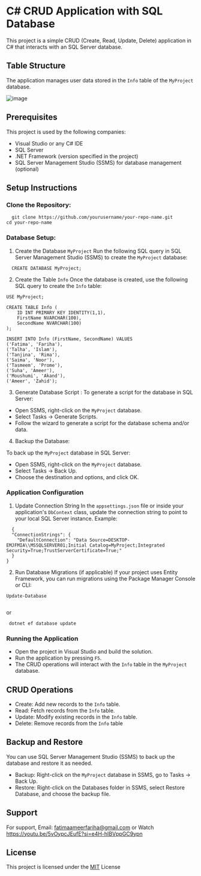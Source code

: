 # C# CRUD Application with SQL Database

This project is a simple CRUD (Create, Read, Update, Delete) application in C# that interacts with an SQL Server database.


## Table Structure

The application manages user data stored in the `Info` table of the `MyProject` database.


![image](https://github.com/user-attachments/assets/2959af28-35db-4025-ad05-9ff1bcdaec39)



## Prerequisites

This project is used by the following companies:

- Visual Studio or any C# IDE
- SQL Server
- .NET Framework (version specified in the project)
- SQL Server Management Studio (SSMS) for database management (optional)


## Setup Instructions

### Clone the Repository:
```(bash)
  git clone https://github.com/yourusername/your-repo-name.git
cd your-repo-name

```

### Database Setup:
1. Create the Database `MyProject`
Run the following SQL query in SQL Server Management Studio (SSMS) to create the `MyProject` database:

```(bash)
  CREATE DATABASE MyProject;

```

2. Create the Table `Info`
Once the database is created, use the following SQL query to create the `Info` table:

```(bash)
USE MyProject;

CREATE TABLE Info (
    ID INT PRIMARY KEY IDENTITY(1,1),
    FirstName NVARCHAR(100),
    SecondName NVARCHAR(100)
);

INSERT INTO Info (FirstName, SecondName) VALUES 
('Fatima', 'Fariha'),
('Talha', 'Islam'),
('Tanjina', 'Rima'),
('Saima', 'Noor'),
('Tasmeem', 'Prome'),
('Suha', 'Ameer'),
('Moushumi', 'Akand'),
('Ameer', 'Zahid');

```


3. Generate Database Script :
To generate a script for the database in SQL Server:

- Open SSMS, right-click on the `MyProject` database. 
- Select Tasks -> Generate Scripts.
- Follow the wizard to generate a script for the database schema and/or data.

4. Backup the Database:

To back up the `MyProject` database in SQL Server:

- Open SSMS, right-click on the `MyProject` database.
- Select Tasks -> Back Up.
- Choose the destination and options, and click OK.

### Application Configuration

1. Update Connection String
In the `appsettings.json` file or inside your application's `DbContext` class, update the connection string to point to your local SQL Server instance. Example:
```(bash)
  {
  "ConnectionStrings": {
    "DefaultConnection": "Data Source=DESKTOP-EMJFMIA\\MSSQLSERVER01;Initial Catalog=MyProject;Integrated Security=True;TrustServerCertificate=True;"
  }
}

```


2. Run Database Migrations (if applicable)
If your project uses Entity Framework, you can run migrations using the Package Manager Console or CLI:
```(bash)
Update-Database


```
or

```(bash)
 dotnet ef database update

```

### Running the Application
- Open the project in Visual Studio and build the solution.
- Run the application by pressing `F5`.
- The CRUD operations will interact with the `Info` table in the `MyProject` database.

## CRUD Operations
- Create: Add new records to the `Info` table.
- Read: Fetch records from the `Info` table.
- Update: Modify existing records in the `Info` table.
- Delete: Remove records from the `Info` table

## Backup and Restore
You can use SQL Server Management Studio (SSMS) to back up the database and restore it as needed.

- Backup: Right-click on the `MyProject` database in SSMS, go to Tasks -> Back Up.
- Restore: Right-click on the Databases folder in SSMS, select Restore Database, and choose the backup file.

## Support

For support, Email: fatimaameerfariha@gmail.com or Watch https://youtu.be/5vOypcJEufE?si=e4H-hIBVppGC9ypn


## License

This project is licensed under the [MIT](https://choosealicense.com/licenses/mit/) License

